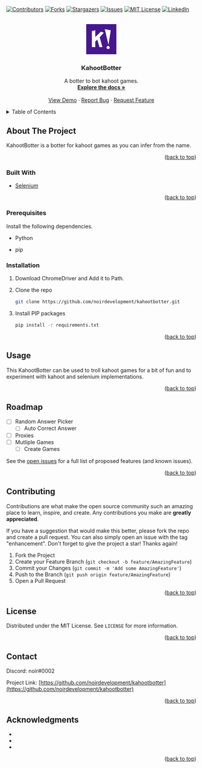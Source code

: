<div id="top"></div>
<!--
*** Thanks for checking out the Best-README-Template. If you have a suggestion
*** that would make this better, please fork the repo and create a pull request
*** or simply open an issue with the tag "enhancement".
*** Don't forget to give the project a star!
*** Thanks again! Now go create something AMAZING! :D
-->



<!-- PROJECT SHIELDS -->
<!--
*** I'm using markdown "reference style" links for readability.
*** Reference links are enclosed in brackets [ ] instead of parentheses ( ).
*** See the bottom of this document for the declaration of the reference variables
*** for contributors-url, forks-url, etc. This is an optional, concise syntax you may use.
*** https://www.markdownguide.org/basic-syntax/#reference-style-links
-->
[![Contributors][contributors-shield]][contributors-url]
[![Forks][forks-shield]][forks-url]
[![Stargazers][stars-shield]][stars-url]
[![Issues][issues-shield]][issues-url]
[![MIT License][license-shield]][license-url]
[![LinkedIn][linkedin-shield]][linkedin-url]



<!-- PROJECT LOGO -->
<br />
<div align="center">
  <a href="https://github.com/noirdevelopment/kahootbotter">
    <img src="images/logo.png" alt="Logo" width="80" height="80">
  </a>

<h3 align="center">KahootBotter</h3>

  <p align="center">
    A botter to bot kahoot games.
    <br />
    <a href="https://github.com/noirdevelopment/kahootbotter"><strong>Explore the docs »</strong></a>
    <br />
    <br />
    <a href="https://github.com/noirdevelopment/kahootbotter">View Demo</a>
    ·
    <a href="https://github.com/noirdevelopment/kahootbotter/issues">Report Bug</a>
    ·
    <a href="https://github.com/noirdevelopment/kahootbotter/issues">Request Feature</a>
  </p>
</div>



<!-- TABLE OF CONTENTS -->
<details>
  <summary>Table of Contents</summary>
  <ol>
    <li>
      <a href="#about-the-project">About The Project</a>
      <ul>
        <li><a href="#built-with">Built With</a></li>
      </ul>
    </li>
    <li>
      <a href="#getting-started">Getting Started</a>
      <ul>
        <li><a href="#prerequisites">Prerequisites</a></li>
        <li><a href="#installation">Installation</a></li>
      </ul>
    </li>
    <li><a href="#usage">Usage</a></li>
    <li><a href="#roadmap">Roadmap</a></li>
    <li><a href="#contributing">Contributing</a></li>
    <li><a href="#license">License</a></li>
    <li><a href="#contact">Contact</a></li>
    <li><a href="#acknowledgments">Acknowledgments</a></li>
  </ol>
</details>



<!-- ABOUT THE PROJECT -->
## About The Project

KahootBotter is a botter for kahoot games as you can infer from the name.

<p align="right">(<a href="#top">back to top</a>)</p>



### Built With

* [Selenium](https://selenium.dev/)


<p align="right">(<a href="#top">back to top</a>)</p>



### Prerequisites

Install the following dependencies.
* Python

* pip

### Installation

1. Download ChromeDriver and Add it to Path.

2. Clone the repo
   ```sh
   git clone https://github.com/noirdevelopment/kahootbotter.git
   ```
3. Install PIP packages
   ```sh
   pip install -r requirements.txt
   ```


<p align="right">(<a href="#top">back to top</a>)</p>



<!-- USAGE EXAMPLES -->
## Usage

This KahootBotter can be used to troll kahoot games for a bit of fun and to experiment with kahoot and selenium implementations.

<p align="right">(<a href="#top">back to top</a>)</p>



<!-- ROADMAP -->
## Roadmap

- [ ] Random Answer Picker 
    - [ ] Auto Correct Answer
- [ ] Proxies
- [ ] Mutliple Games
    - [ ] Create Games

See the [open issues](https://github.com/noirdevelopment/kahootbotter/issues) for a full list of proposed features (and known issues).

<p align="right">(<a href="#top">back to top</a>)</p>



<!-- CONTRIBUTING -->
## Contributing

Contributions are what make the open source community such an amazing place to learn, inspire, and create. Any contributions you make are **greatly appreciated**.

If you have a suggestion that would make this better, please fork the repo and create a pull request. You can also simply open an issue with the tag "enhancement".
Don't forget to give the project a star! Thanks again!

1. Fork the Project
2. Create your Feature Branch (`git checkout -b feature/AmazingFeature`)
3. Commit your Changes (`git commit -m 'Add some AmazingFeature'`)
4. Push to the Branch (`git push origin feature/AmazingFeature`)
5. Open a Pull Request

<p align="right">(<a href="#top">back to top</a>)</p>



<!-- LICENSE -->
## License

Distributed under the MIT License. See `LICENSE` for more information.

<p align="right">(<a href="#top">back to top</a>)</p>



<!-- CONTACT -->
## Contact

Discord: noir#0002

Project Link: [https://github.com/noirdevelopment/kahootbotter](https://github.com/noirdevelopment/kahootbotter)

<p align="right">(<a href="#top">back to top</a>)</p>



<!-- ACKNOWLEDGMENTS -->
## Acknowledgments

* []()
* []()
* []()

<p align="right">(<a href="#top">back to top</a>)</p>



<!-- MARKDOWN LINKS & IMAGES -->
<!-- https://www.markdownguide.org/basic-syntax/#reference-style-links -->
[contributors-shield]: https://img.shields.io/github/contributors/noirdevelopment/kahootbotter.svg?style=for-the-badge
[contributors-url]: https://github.com/noirdevelopment/kahootbotter/graphs/contributors
[forks-shield]: https://img.shields.io/github/forks/noirdevelopment/kahootbotter.svg?style=for-the-badge
[forks-url]: https://github.com/noirdevelopment/kahootbotter/network/members
[stars-shield]: https://img.shields.io/github/stars/noirdevelopment/kahootbotter.svg?style=for-the-badge
[stars-url]: https://github.com/noirdevelopment/kahootbotter/stargazers
[issues-shield]: https://img.shields.io/github/issues/noirdevelopment/kahootbotter.svg?style=for-the-badge
[issues-url]: https://github.com/noirdevelopment/kahootbotter/issues
[license-shield]: https://img.shields.io/github/license/noirdevelopment/kahootbotter.svg?style=for-the-badge
[license-url]: https://github.com/noirdevelopment/kahootbotter/blob/master/LICENSE.txt
[linkedin-shield]: https://img.shields.io/badge/-LinkedIn-black.svg?style=for-the-badge&logo=linkedin&colorB=555
[linkedin-url]: https://linkedin.com/in/linkedin_username
[product-screenshot]: images/screenshot.png
